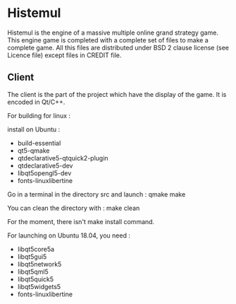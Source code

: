 Histemul
========
Histemul is the engine of a massive multiple online grand strategy game.
This engine game is completed with a complete set of files to make a complete game.
All this files are distributed under BSD 2 clause license (see Licence file) except files in CREDIT file.

Client
------
The client is the part of the project which have the display of the game. It is encoded in Qt/C++.

For building for linux :

install on Ubuntu :
* build-essential
* qt5-qmake
* qtdeclarative5-qtquick2-plugin
* qtdeclarative5-dev
* libqt5opengl5-dev
* fonts-linuxlibertine

Go in a terminal in the directory src and launch :
qmake
make

You can clean the directory with :
make clean

For the moment, there isn't make install command.

For launching on Ubuntu 18.04, you need :
* libqt5core5a
* libqt5gui5
* libqt5network5
* libqt5qml5
* libqt5quick5
* libqt5widgets5
* fonts-linuxlibertine



